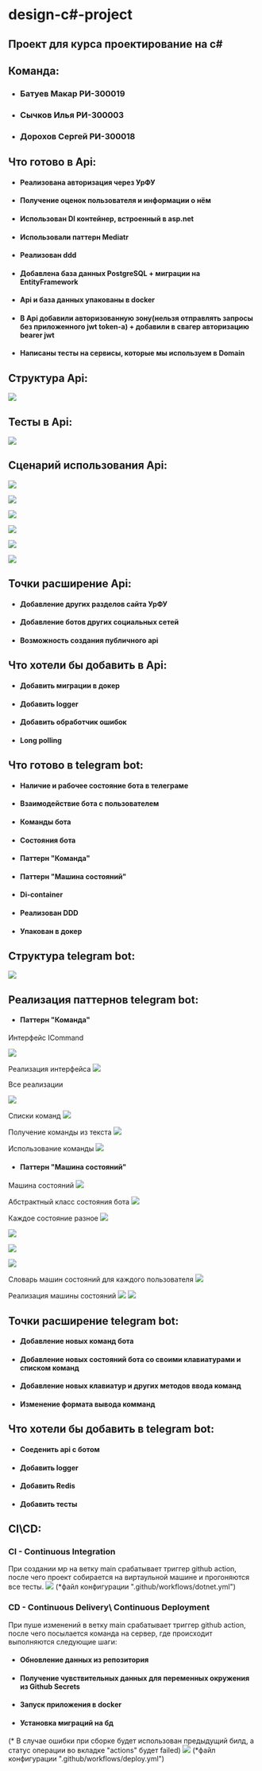 # design-c#-project

## Проект для курса проектирование на c#


## Команда:

+ ### Батуев Макар РИ-300019
+ ### Сычков Илья РИ-300003
+ ### Дорохов Сергей РИ-300018

## Что готово в Api:

+ #### Реализована авторизация через УрФУ
+ #### Получение оценок пользователя и информации о нём
+ #### Использован DI контейнер, встроенный в asp.net
+ #### Использовали паттерн Mediatr
+ #### Реализован ddd
+ #### Добавлена база данных PostgreSQL + миграции на EntityFramework
+ #### Api и база данных упакованы в docker
+ #### В Api добавили авторизованную зону(нельзя отправлять запросы без приложенного jwt token-а) + добавили в свагер авторизацию bearer jwt
+ #### Написаны тесты на сервисы, которые мы используем в Domain

## Структура Api:

![](Images/ApiStructure.png)

## Тесты в Api:

![](Images/ApiTests.png)

## Сценарий использования Api:

![](Images/Api.png)

![](Images/AuthRequest.png)

![](Images/AuthResponse.png)

![](Images/BearerAuth.png)

![](Images/UserData.png)

![](Images/UrfuMarks.png)

## Точки расширение Api:

+ #### Добавление других разделов сайта УрФУ
+ #### Добавление ботов других социальных сетей
+ #### Возможность создания публичного api

## Что хотели бы добавить в Api:

+ #### Добавить миграции в докер
+ #### Добавить logger
+ #### Добавить обработчик ошибок
+ #### Long polling

## Что готово в telegram bot:

+ #### Наличие и рабочее состояние бота в телеграме
+ #### Взаимодействие бота с пользователем
+ #### Команды бота
+ #### Состояния бота
+ #### Паттерн "Команда"
+ #### Паттерн "Машина состояний"
+ #### Di-container
+ #### Реализован DDD
+ #### Упакован в докер

## Структура telegram bot:

![](Images/TelegramBotStructure.png)

## Реализация паттернов telegram bot:
+ #### Паттерн "Команда"

Интерфейс ICommand

![](Images/TelegramBotICommand.png)

Реализация интерфейса
![](Images/TelegramBotCommandRealisation.png)

Все реализации

![](Images/TelegramBotCommandFiles.png)

Списки команд
![](Images/TelegramBotCommandLists.png)

Получение команды из текста
![](Images/TelegramBotCommandParser.png)

Использование команды
![](Images/TelegramBotCommandUsage.png)

+ #### Паттерн "Машина состояний"
Машина состояний
![](Images/TelegramBotStateMachine.png)

Абстрактный класс состояния бота
![](Images/TelegramBotStateClass.png)

Каждое состояние разное
![](Images/TelegramBotStateMain.png)

![](Images/TelegramBotStateLogin.png)

![](Images/TelegramBotStateStart1.png)

![](Images/TelegramBotStateStart2.png)

Словарь машин состояний для каждого пользователя
![](Images/TelegramBotStateMachines.png)

Реализация машины состояний
![](Images/TelegramBotStateRealisation1.png)
![](Images/TelegramBotStateRealisation2.png)

## Точки расширение telegram bot:

+ #### Добавление новых команд бота
+ #### Добавление новых состояний бота со своими клавиатурами и списком команд
+ #### Добавление новых клавиатур и других методов ввода команд
+ #### Изменение формата вывода комманд

## Что хотели бы добавить в telegram bot:

+ #### Соеденить api с ботом
+ #### Добавить logger
+ #### Добавить Redis
+ #### Добавить тесты

## CI\CD:
### CI - Continuous Integration
При создании мр на ветку main срабатывает триггер github action, после чего проект собирается на виртаульной машине и прогоняются все тесты.
![](Images/testsOnMR.jpg)
(*файл конфигурации ".github/workflows/dotnet.yml")

### CD - Continuous Delivery\ Continuous Deployment
При пуше изменений в ветку main срабатывает триггер github action, после чего посылается команда на сервер, где происходит выполняются следующие шаги:
+ #### Обновление данных из репозитория
+ #### Получение чувствительных данных для переменных окружения из Github Secrets
+ #### Запуск приложения в docker
+ #### Установка миграций на бд
(* В случае ошибки при сборке будет использован предыдущий билд, а статус операции во вкладке "actions" будет failed)
![](Images/cd.jpg)
(*файл конфигурации ".github/workflows/deploy.yml")